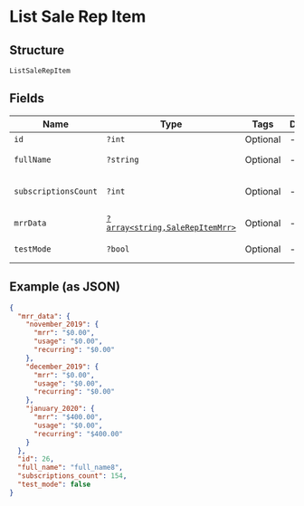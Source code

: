 
# List Sale Rep Item

## Structure

`ListSaleRepItem`

## Fields

| Name | Type | Tags | Description | Getter | Setter |
|  --- | --- | --- | --- | --- | --- |
| `id` | `?int` | Optional | - | getId(): ?int | setId(?int id): void |
| `fullName` | `?string` | Optional | - | getFullName(): ?string | setFullName(?string fullName): void |
| `subscriptionsCount` | `?int` | Optional | - | getSubscriptionsCount(): ?int | setSubscriptionsCount(?int subscriptionsCount): void |
| `mrrData` | [`?array<string,SaleRepItemMrr>`](../../doc/models/sale-rep-item-mrr.md) | Optional | - | getMrrData(): ?array | setMrrData(?array mrrData): void |
| `testMode` | `?bool` | Optional | - | getTestMode(): ?bool | setTestMode(?bool testMode): void |

## Example (as JSON)

```json
{
  "mrr_data": {
    "november_2019": {
      "mrr": "$0.00",
      "usage": "$0.00",
      "recurring": "$0.00"
    },
    "december_2019": {
      "mrr": "$0.00",
      "usage": "$0.00",
      "recurring": "$0.00"
    },
    "january_2020": {
      "mrr": "$400.00",
      "usage": "$0.00",
      "recurring": "$400.00"
    }
  },
  "id": 26,
  "full_name": "full_name8",
  "subscriptions_count": 154,
  "test_mode": false
}
```

